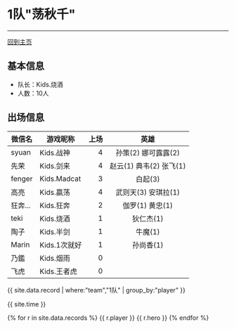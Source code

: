 # 1队"荡秋千"
---

[回到主页](README.md)

## 基本信息
- 队长：Kids.烧酒
- 人数：10人

## 出场信息

|微信名   |   游戏昵称   | 上场 | 英雄 |
|--------|-------------|---:|:------:|
|syuan   | Kids.战神    | 4 | 孙策(2) 娜可露露(2)  |
|先荣    | Kids.剑来    | 4 | 赵云(1) 典韦(2) 张飞(1) |
|fenger  | Kids.Madcat | 3 |白起(3)   |
|高亮    | Kids.嬴荡    | 4|武则天(3) 安琪拉(1) |
|狂奔... |Kids.狂奔     | 2|伽罗(1) 黄忠(1)  |
|teki    | Kids.烧酒    | 1 |狄仁杰(1)|
|陶子    | Kids.半剑    | 1| 牛魔(1)|
|Marin   | Kids.1次就好 | 1 |孙尚香(1)|
|乃鑑    | Kids.烟雨    | 0||
|飞虎    | Kids.王者虎    | 0 ||

{{ site.data.record | where:"team","1队" | group_by:"player" }}


{{ site.time }}

{% for r in site.data.records %}
     {{ r.player }} {{ r.hero }}
{% endfor %}

